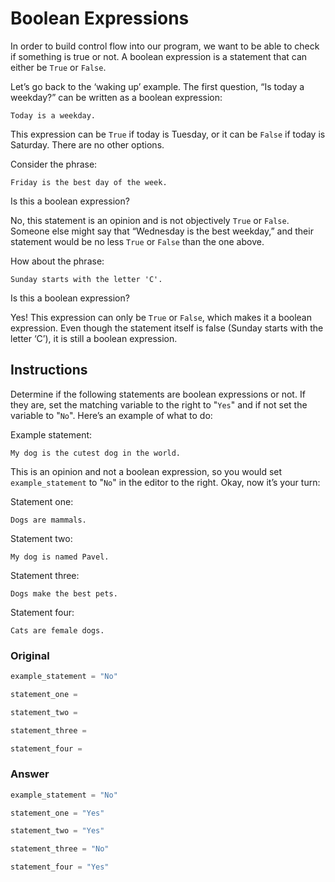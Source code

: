 # Boolean Expressions
In order to build control flow into our program, we want to be able to check if something is true or not. A boolean expression is a statement that can either be `True` or `False`.

Let’s go back to the ‘waking up’ example. The first question, “Is today a weekday?” can be written as a boolean expression:

```tx
Today is a weekday.
```

This expression can be `True` if today is Tuesday, or it can be `False` if today is Saturday. There are no other options.

Consider the phrase:

```tx
Friday is the best day of the week.
```

Is this a boolean expression?

No, this statement is an opinion and is not objectively `True` or `False`. Someone else might say that “Wednesday is the best weekday,” and their statement would be no less `True` or `False` than the one above.

How about the phrase:

```tx
Sunday starts with the letter 'C'.
```

Is this a boolean expression?

Yes! This expression can only be `True` or `False`, which makes it a boolean expression. Even though the statement itself is false (Sunday starts with the letter ‘C’), it is still a boolean expression.

## Instructions

Determine if the following statements are boolean expressions or not. If they are, set the matching variable to the right to "`Yes`" and if not set the variable to "`No`". Here’s an example of what to do:

Example statement:

```tx
My dog is the cutest dog in the world.
```

This is an opinion and not a boolean expression, so you would set `example_statement` to "`No`" in the editor to the right. Okay, now it’s your turn:

Statement one:

```tx
Dogs are mammals.
```

Statement two:

```tx
My dog is named Pavel.
```

Statement three:

```tx
Dogs make the best pets.
```

Statement four:

```tx
Cats are female dogs.
```

### Original

```py
example_statement = "No"

statement_one =

statement_two =

statement_three =

statement_four =
```

### Answer

```py
example_statement = "No"

statement_one = "Yes"

statement_two = "Yes"

statement_three = "No"

statement_four = "Yes"
```